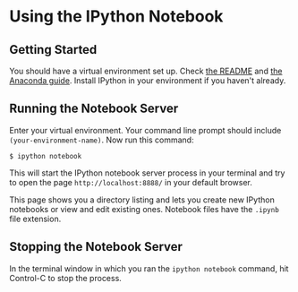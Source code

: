 Using the IPython Notebook
==========================

## Getting Started

You should have a virtual environment set up. Check [the README](README.md) and [the Anaconda guide](docs/anaconda-install.md). Install IPython in your environment if you haven't already.

## Running the Notebook Server

Enter your virtual environment. Your command line prompt should include `(your-environment-name)`. Now run this command:

`$ ipython notebook`

This will start the IPython notebook server process in your terminal and try to open the page `http://localhost:8888/` in your default browser.

This page shows you a directory listing and lets you create new IPython notebooks or view and edit existing ones. Notebook files have the `.ipynb` file extension.

## Stopping the Notebook Server

In the terminal window in which you ran the `ipython notebook` command, hit Control-C to stop the process.
